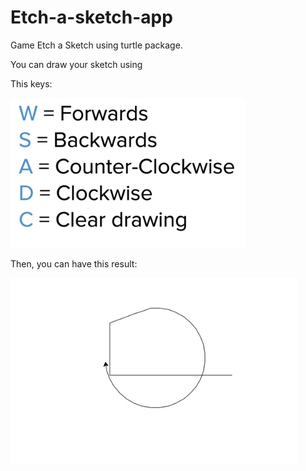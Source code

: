 # Etch-a-sketch-app

Game Etch a Sketch using turtle package.

You can draw your sketch using 

This keys:

![img_1.png](img_1.png)

Then, you can have this result:

![img.png](img.png)
